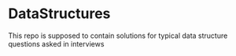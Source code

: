# DataStructures
This repo is supposed to contain solutions for typical data structure questions asked in interviews
